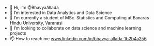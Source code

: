 - 👋 Hi, I’m @BhavyaAllada
- 👀 I’m interested in Data Analytics and Data Science
- 🌱 I’m currently a student of MSc. Statistics and Computing at Banaras Hindu University, Varanasi
- 💞️ I’m looking to collaborate on data science and machine learning projects
- 📫 How to reach me www.linkedin.com/in/bhavya-allada-1b2b4a256
<!---
BhavyaAllada/BhavyaAllada is a ✨ special ✨ repository because its `README.md` (this file) appears on your GitHub profile.
You can click the Preview link to take a look at your changes.
--->

